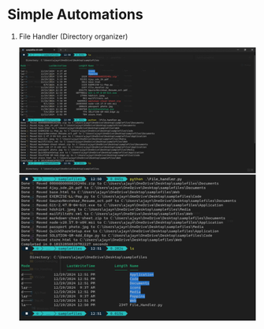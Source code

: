 # Simple Automations

1. File Handler (Directory organizer)
   
   ![image1](./cleaner1.png)
   ![image2](./cleaner2.png)
